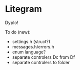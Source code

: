 # Litegram
Dyplo!

To do (new):
- settings.h (struct?)
- messages.h/errors.h
- enum language?
- separate controlers Dc from Df
- separate controlers to folder

